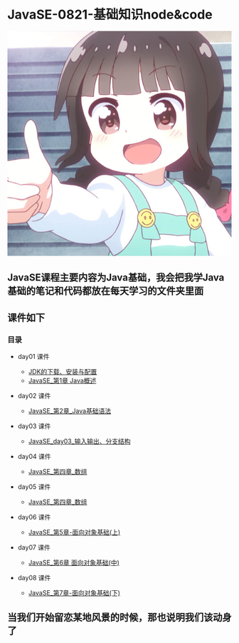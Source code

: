 # JavaSE-0821-基础知识node&code
![first](src/ambition/imags/first.JPG)

## JavaSE课程主要内容为Java基础，我会把我学Java基础的笔记和代码都放在每天学习的文件夹里面
## 课件如下

### 目录
   * day01 课件
        * [JDK的下载、安装与配置](./day02/src/com/ambition/courseware/JDK的下载_安装与配置.pdf)
        * [JavaSE_第1章 Java概述](./day02/src/com/ambition/courseware/JavaSE_第1章_Java概述.pdf)
        
   * day02 课件
        * [JavaSE_第2章_Java基础语法](./day03/src/com/ambition/curseware/JavaSE_第2章_Java基础语法.pdf)
        
   * day03 课件
        * [JavaSE_day03_输入输出、分支结构](./day03/src/com/ambition/curseware/JavaSE_day03_输入输出、分支结构.pdf)
        
   * day04 课件
        * [JavaSE_第四章_数组](./day04/src/com/ambition/curseware/JavaSE_第四章_数组.pdf)  
        
   * day05 课件
        * [JavaSE_第四章_数组](./day05/src/com/ambition/curseware/JavaSE_第四章_数组.pdf) 
         
   * day06 课件  
        * [JavaSE_第5章-面向对象基础(上)](./day06/src/com/ambition/curseware/JavaSE_第5章-面向对象基础(上).pdf)
        
   * day07 课件  
        * [JavaSE_第6章 面向对象基础(中)](./day07/src/com/ambition/curseware/JavaSE_第6章%20面向对象基础(中).pdf)
        
   * day08 课件  
        * [JavaSE_第7章-面向对象基础(下)](./day08/src/com/ambition/curseware/JavaSE_第7章-面向对象基础(下).pdf)
        
## 当我们开始留恋某地风景的时候，那也说明我们该动身了
        
